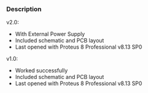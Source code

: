 ### Description

v2.0:
- With External Power Supply
- Included schematic and PCB layout
- Last opened with Proteus 8 Professional v8.13 SP0

v1.0:
- Worked successfully
- Included schematic and PCB layout
- Last opened with Proteus 8 Professional v8.13 SP0